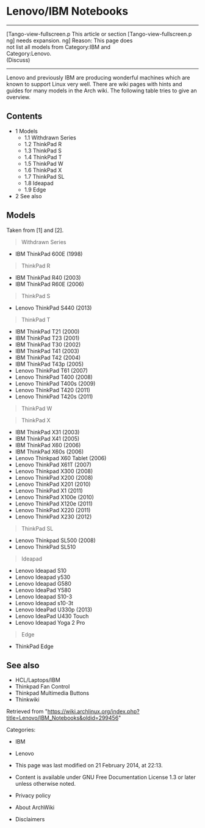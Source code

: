Lenovo/IBM Notebooks
====================

  ------------------------ ------------------------ ------------------------
  [Tango-view-fullscreen.p This article or section  [Tango-view-fullscreen.p
  ng]                      needs expansion.         ng]
                           Reason: This page does   
                           not list all models from 
                           Category:IBM and         
                           Category:Lenovo.         
                           (Discuss)                
  ------------------------ ------------------------ ------------------------

Lenovo and previously IBM are producing wonderful machines which are
known to support Linux very well. There are wiki pages with hints and
guides for many models in the Arch wiki. The following table tries to
give an overview.

Contents
--------

-   1 Models
    -   1.1 Withdrawn Series
    -   1.2 ThinkPad R
    -   1.3 ThinkPad S
    -   1.4 ThinkPad T
    -   1.5 ThinkPad W
    -   1.6 ThinkPad X
    -   1.7 ThinkPad SL
    -   1.8 Ideapad
    -   1.9 Edge
-   2 See also

Models
------

Taken from [1] and [2].

> Withdrawn Series

-   IBM ThinkPad 600E (1998)

> ThinkPad R

-   IBM ThinkPad R40 (2003)
-   IBM ThinkPad R60E (2006)

> ThinkPad S

-   Lenovo ThinkPad S440 (2013)

> ThinkPad T

-   IBM ThinkPad T21 (2000)
-   IBM ThinkPad T23 (2001)
-   IBM ThinkPad T30 (2002)
-   IBM ThinkPad T41 (2003)
-   IBM ThinkPad T42 (2004)
-   IBM ThinkPad T43p (2005)
-   Lenovo ThinkPad T61 (2007)
-   Lenovo ThinkPad T400 (2008)
-   Lenovo ThinkPad T400s (2009)
-   Lenovo ThinkPad T420 (2011)
-   Lenovo ThinkPad T420s (2011)

> ThinkPad W

> ThinkPad X

-   IBM ThinkPad X31 (2003)
-   IBM ThinkPad X41 (2005)
-   IBM ThinkPad X60 (2006)
-   IBM ThinkPad X60s (2006)
-   Lenovo Thinkpad X60 Tablet (2006)
-   Lenovo ThinkPad X61T (2007)
-   Lenovo Thinkpad X300 (2008)
-   Lenovo ThinkPad X200 (2008)
-   Lenovo ThinkPad X201 (2010)
-   Lenovo ThinkPad X1 (2011)
-   Lenovo ThinkPad X100e (2010)
-   Lenovo ThinkPad X120e (2011)
-   Lenovo ThinkPad X220 (2011)
-   Lenovo ThinkPad X230 (2012)

> ThinkPad SL

-   Lenovo Thinkpad SL500 (2008)
-   Lenovo ThinkPad SL510

> Ideapad

-   Lenovo Ideapad S10
-   Lenovo Ideapad y530
-   Lenovo Ideapad G580
-   Lenovo IdeaPad Y580
-   Lenovo Ideapad S10-3
-   Lenovo Ideapad s10-3t
-   Lenovo IdeaPad U330p (2013)
-   Lenovo IdeaPad U430 Touch
-   Lenovo Ideapad Yoga 2 Pro

> Edge

-   ThinkPad Edge

See also
--------

-   HCL/Laptops/IBM
-   Thinkpad Fan Control
-   Thinkpad Multimedia Buttons
-   Thinkwiki

Retrieved from
"https://wiki.archlinux.org/index.php?title=Lenovo/IBM_Notebooks&oldid=299456"

Categories:

-   IBM
-   Lenovo

-   This page was last modified on 21 February 2014, at 22:13.
-   Content is available under GNU Free Documentation License 1.3 or
    later unless otherwise noted.
-   Privacy policy
-   About ArchWiki
-   Disclaimers
